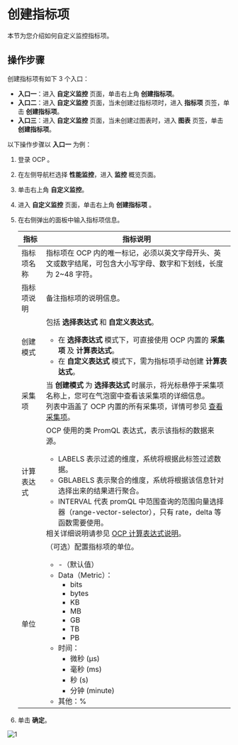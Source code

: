 # 创建指标项

本节为您介绍如何自定义监控指标项。

## 操作步骤

创建指标项有如下 3 个入口：

* **入口一**：进入 **自定义监控** 页面，单击右上角 **创建指标项**。
* **入口二**：进入 **自定义监控** 页面，当未创建过指标项时，进入 **指标项** 页签，单击 **创建指标项**。
* **入口三**：进入 **自定义监控** 页面，当未创建过图表时，进入 **图表** 页签，单击 **创建指标项**。

以下操作步骤以 **入口一** 为例：

1. 登录 OCP 。

2. 在左侧导航栏选择 **性能监控**，进入 **监控** 概览页面。

3. 单击右上角 **自定义监控**。

4. 进入 **自定义监控** 页面，单击右上角 **创建指标项** 。

5. 在右侧弹出的面板中输入指标项信息。

    | 指标 | 指标说明 |
    |------|---------|
    | 指标项名称 | 指标项在 OCP 内的唯一标记，必须以英文字母开头、英文或数字结尾，可包含大小写字母、数字和下划线，长度为 2~48 字符。 |
    | 指标项说明 | 备注指标项的说明信息。  |
    | 创建模式 | 包括 **选择表达式** 和 **自定义表达式**。<ul><li>在 **选择表达式** 模式下，可直接使用 OCP 内置的 **采集项** 及 **计算表达式**。</li><li>在 **自定义表达式** 模式下，需为指标项手动创建 **计算表达式**。</li></ul>  |
    | 采集项 | 当 **创建模式** 为 **选择表达式** 时展示，将光标悬停于采集项名称上，您可在气泡窗中查看该采集项的详细信息。<br> 列表中涵盖了 OCP 内置的所有采集项，详情可参见 [查看采集项](../200.view-collection-item.md)。  |
    | 计算表达式 | OCP 使用的类 PromQL 表达式，表示该指标的数据来源。<ul><li>LABELS 表示过滤的维度，系统将根据此标签过滤数据。</li><li>GBLABELS 表示聚合的维度，系统将根据该信息针对选择出来的结果进行聚合。</li><li>INTERVAL 代表 promQL 中范围查询的范围向量选择器（range-vector-selector），只有 rate，delta 等函数需要使用。</li></ul>相关详细说明请参见 [OCP 计算表达式说明](../500.ocp-monitoring-indicator-items.md)。  |
    | 单位 | （可选）配置指标项的单位。 <ul><li>-（默认值）</li><li>Data（Metric）：<ul><li>bits</li><li>bytes</li><li>KB</li><li>MB</li><li>GB</li><li>TB</li><li>PB</li></ul></li><li>时间：<ul><li>微秒 (µs)</li><li>毫秒 (ms)</li><li>秒 (s)</li><li>分钟 (minute)</li></ul></li><li>其他：%</li></ul>  |

6. 单击 **确定**。

![1](https://obbusiness-private.oss-cn-shanghai.aliyuncs.com/doc/img/ocp/421/%E5%88%9B%E5%BB%BA%E6%8C%87%E6%A0%87%E9%A1%B9.png)
